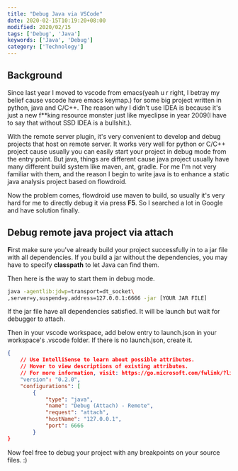 ```yaml
---
title: "Debug Java via VSCode"
date: 2020-02-15T10:19:20+08:00
modified: 2020/02/15
tags: ['Debug', 'Java']
keywords: ['Java', 'Debug']
category: ['Technology']
---
```


## Background

Since last year I moved to vscode from emacs\(yeah u r right, I betray my belief cause vscode have emacs keymap.\) for some big project written in python, java and C/C++. The reason why I didn't use IDEA is because it's just a new f**king resource monster just like myeclipse in year 2009\(I have to say that without SSD IDEA is a bullshit.\).

With the remote server plugin, it's very convenient to develop and debug projects that host on remote server.
It works very well for python or C/C++ project cause usually you can easily start your project in debug mode from the entry point. But java, things are different cause java project usually have many different build system like maven, ant, gradle. For me I'm not very familiar with them, and the reason I begin to write java is to enhance a static java analysis project based on flowdroid.

Now the problem comes, flowdroid use maven to build, so usually it's very hard for me to directly debug it via press **F5**. So I searched a lot in Google and have solution finally.

## Debug remote java project via attach

**F**irst make sure you've already build your project successfully in to a jar file with all dependencies. If you build a jar without the dependencies, you may have to specify **classpath** to let Java can find them.

Then here is the way to start them in debug mode.

```bash
java -agentlib:jdwp=transport=dt_socket\
,server=y,suspend=y,address=127.0.0.1:6666 -jar [YOUR JAR FILE]
```

If the jar file have all dependencies satisfied. It will be launch but wait for debugger to attach.

Then in your vscode workspace, add below entry to launch.json in your workspace's .vscode folder. If there is no launch.json, create it.

```json
{
    // Use IntelliSense to learn about possible attributes.
    // Hover to view descriptions of existing attributes.
    // For more information, visit: https://go.microsoft.com/fwlink/?linkid=830387
    "version": "0.2.0",
    "configurations": [
        {
            "type": "java",
            "name": "Debug (Attach) - Remote",
            "request": "attach",
            "hostName": "127.0.0.1",
            "port": 6666
        }
}
```

Now feel free to debug your project with any breakpoints on your source files. :)
